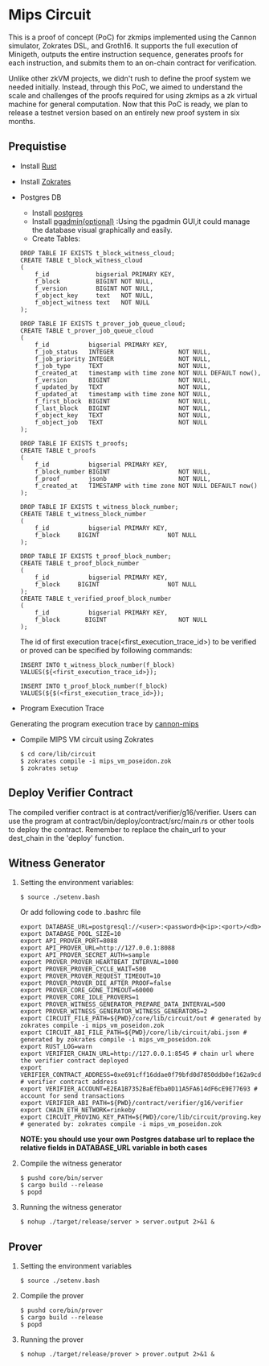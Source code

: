 # Mips Circuit


This is a proof of concept (PoC) for zkmips implemented using the Cannon simulator, Zokrates DSL, and Groth16. It supports the full execution of Minigeth, outputs the entire instruction sequence, generates proofs for each instruction, and submits them to an on-chain contract for verification.

Unlike other zkVM projects, we didn't rush to define the proof system we needed initially. Instead, through this PoC, we aimed to understand the scale and challenges of the proofs required for using zkmips as a zk virtual machine for general computation. Now that this PoC is ready, we plan to release a testnet version based on an entirely new proof system in six months.
## Prequistise

- Install [Rust](https://www.rust-lang.org/tools/install)
- Install [Zokrates](https://zokrates.github.io/gettingstarted.html)

- Postgres DB

  - Install [postgres](https://www.postgresql.org/download/)
  - Install [pgadmin(optional)](https://www.pgadmin.org/download/) :Using the pgadmin GUI,it could manage the database visual graphically and easily.
  - Create Tables:

  ```
  DROP TABLE IF EXISTS t_block_witness_cloud;
  CREATE TABLE t_block_witness_cloud
  (
      f_id             bigserial PRIMARY KEY,
      f_block          BIGINT NOT NULL,
      f_version        BIGINT NOT NULL,
      f_object_key     text   NOT NULL,
      f_object_witness text   NOT NULL
  );
  
  DROP TABLE IF EXISTS t_prover_job_queue_cloud;
  CREATE TABLE t_prover_job_queue_cloud
  (
      f_id           bigserial PRIMARY KEY,
      f_job_status   INTEGER                  NOT NULL,
      f_job_priority INTEGER                  NOT NULL,
      f_job_type     TEXT                     NOT NULL,
      f_created_at   timestamp with time zone NOT NULL DEFAULT now(),
      f_version      BIGINT                   NOT NULL,
      f_updated_by   TEXT                     NOT NULL,
      f_updated_at   timestamp with time zone NOT NULL,
      f_first_block  BIGINT                   NOT NULL,
      f_last_block   BIGINT                   NOT NULL,
      f_object_key   TEXT                     NOT NULL,
      f_object_job   TEXT                     NOT NULL
  );
  
  DROP TABLE IF EXISTS t_proofs;
  CREATE TABLE t_proofs
  (
      f_id           bigserial PRIMARY KEY,
      f_block_number BIGINT                   NOT NULL,
      f_proof        jsonb                    NOT NULL,
      f_created_at   TIMESTAMP with time zone NOT NULL DEFAULT now()
  );
  
  DROP TABLE IF EXISTS t_witness_block_number;
  CREATE TABLE t_witness_block_number
  (
      f_id           bigserial PRIMARY KEY,
      f_block     BIGINT                   NOT NULL
  );
  
  DROP TABLE IF EXISTS t_proof_block_number;
  CREATE TABLE t_proof_block_number
  (
      f_id           bigserial PRIMARY KEY,
      f_block     BIGINT                   NOT NULL
  );
  CREATE TABLE t_verified_proof_block_number
  (
      f_id           bigserial PRIMARY KEY,
      f_block       BIGINT                    NOT NULL
  );
  ```

  The id of first execution trace(<first_execution_trace_id>) to be verified or proved can be specified  by following commands:	

  ```
  INSERT INTO t_witness_block_number(f_block) VALUES(${<first_execution_trace_id>});
  
  INSERT INTO t_proof_block_number(f_block) VALUES(${$(<first_execution_trace_id>});
  ```

- Program Execution Trace

​		Generating the program execution trace by [cannon-mips](https://github.com/zkMIPS/cannon-mips/tree/mipsevm-minigeth-trace#readme)

- Compile MIPS VM circuit using Zokrates 

  ```
  $ cd core/lib/circuit
  $ zokrates compile -i mips_vm_poseidon.zok
  $ zokrates setup
  ```

## Deploy Verifier Contract

The compiled verifier contract is at contract/verifier/g16/verifier.
Users can use the program at contract/bin/deploy/contract/src/main.rs or other tools to deploy the contract.
Remember to replace the chain_url to your dest_chain in the 'deploy' function.

## Witness Generator

1. Setting the environment variables:

   ```
   $ source ./setenv.bash
   ```

   Or add following code to .bashrc file

   ```
   export DATABASE_URL=postgresql://<user>:<password>@<ip>:<port>/<db> 
   export DATABASE_POOL_SIZE=10
   export API_PROVER_PORT=8088
   export API_PROVER_URL=http://127.0.0.1:8088
   export API_PROVER_SECRET_AUTH=sample
   export PROVER_PROVER_HEARTBEAT_INTERVAL=1000
   export PROVER_PROVER_CYCLE_WAIT=500
   export PROVER_PROVER_REQUEST_TIMEOUT=10
   export PROVER_PROVER_DIE_AFTER_PROOF=false
   export PROVER_CORE_GONE_TIMEOUT=60000
   export PROVER_CORE_IDLE_PROVERS=1
   export PROVER_WITNESS_GENERATOR_PREPARE_DATA_INTERVAL=500
   export PROVER_WITNESS_GENERATOR_WITNESS_GENERATORS=2
   export CIRCUIT_FILE_PATH=${PWD}/core/lib/circuit/out # generated by zokrates compile -i mips_vm_poseidon.zok
   export CIRCUIT_ABI_FILE_PATH=${PWD}/core/lib/circuit/abi.json # generated by zokrates compile -i mips_vm_poseidon.zok
   export RUST_LOG=warn
   export VERIFIER_CHAIN_URL=http://127.0.0.1:8545 # chain url where the verifier contract deployed
   export VERIFIER_CONTRACT_ADDRESS=0xe691cff16ddae0f79bfd0d7850ddb0ef162a9cd3 # verifier contract address
   export VERIFIER_ACCOUNT=E2EA1B7352BaEfEba0D11A5FA614dF6cE9E77693 # account for send transactions
   export VERIFIER_ABI_PATH=${PWD}/contract/verifier/g16/verifier
   export CHAIN_ETH_NETWORK=rinkeby
   export CIRCUIT_PROVING_KEY_PATH=${PWD}/core/lib/circuit/proving.key # generated by: zokrates compile -i mips_vm_poseidon.zok
   ```

   **NOTE: you should use your own Postgres database url to replace the relative fields in DATABASE_URL variable in both cases**

2. Compile the witness generator

   ```
   $ pushd core/bin/server
   $ cargo build --release
   $ popd
   ```

3. Running the witness generator

   ```
   $ nohup ./target/release/server > server.output 2>&1 &
   ```

## Prover

1. Setting the environment variables

   ```
   $ source ./setenv.bash
   ```

2. Compile the prover 

   ```
   $ pushd core/bin/prover
   $ cargo build --release
   $ popd
   ```

3. Running the prover

   ```
   $ nohup ./target/release/prover > prover.output 2>&1 &
   ```

   